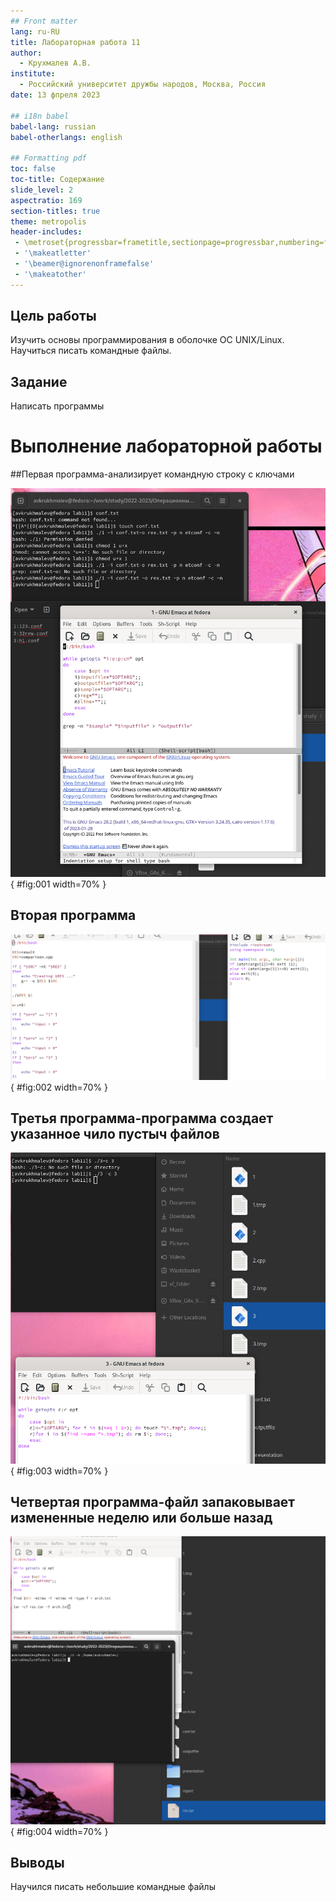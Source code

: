 ```yaml
---
## Front matter
lang: ru-RU
title: Лабораторная работа 11
author:
  - Крухмалев А.В.
institute:
  - Российский университет дружбы народов, Москва, Россия
date: 13 фпреля 2023

## i18n babel
babel-lang: russian
babel-otherlangs: english

## Formatting pdf
toc: false
toc-title: Содержание
slide_level: 2
aspectratio: 169
section-titles: true
theme: metropolis
header-includes:
 - \metroset{progressbar=frametitle,sectionpage=progressbar,numbering=fraction}
 - '\makeatletter'
 - '\beamer@ignorenonframefalse'
 - '\makeatother'
---
```


## Цель работы

Изучить основы программирования в оболочке ОС UNIX/Linux. Научиться писать командные файлы.

## Задание

Написать программы

# Выполнение лабораторной работы

##Первая программа-анализирует командную строку с ключами 

![1](image/1.png){ #fig:001 width=70% }

## Вторая программа

![2](image/2.png){ #fig:002 width=70% }

## Третья программа-программа создает указанное чило пустыч файлов

![3](image/3.png){ #fig:003 width=70% }

## Четвертая программа-файл запаковывает измененные неделю или больше назад

![4](image/4.png){ #fig:004 width=70% }

## Выводы

Научился писать небольшие командные файлы

